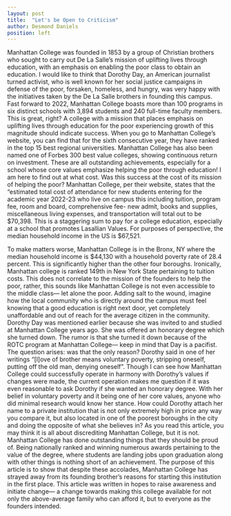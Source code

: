 ```yaml
---
layout: post
title:  "Let's be Open to Criticism"
author: Desmond Daniels 
position: left 
---
```

Manhattan College was founded in 1853 by a group of Christian brothers who sought to carry out De La Salle’s mission of uplifting lives through education, with an emphasis on enabling the poor class to obtain an education. I would like to think that Dorothy Day, an American journalist turned activist, who is well known for her social justice campaigns in defense of the poor, forsaken, homeless, and hungry, was very happy with the initiatives taken by the De La Salle brothers in founding this campus. Fast forward to 2022, Manhattan College boasts more than 100 programs in six distinct schools with 3,894 students and 240 full-time faculty members. This is great, right? A college with a mission that places emphasis on uplifting lives through education for the poor experiencing growth of  this magnitude should indicate success. When you go to Manhattan College’s website, you can find that for the sixth consecutive year, they have ranked in the top 15 best regional universities. Manhattan College has also been named one of Forbes 300 best value colleges, showing continuous return on investment. These are all outstanding achievements, especially for a school whose core values emphasize helping the poor through education! I am here to find out at what cost. Was this success at the cost of its mission of helping the poor? Manhattan College, per their website, states that the “estimated total cost of attendance for new students entering for the academic year 2022-23 who live on campus this including tuition, program fee, room and board, comprehensive fee- new admit, books and supplies, miscellaneous living expenses, and transportation will total out to be $70,398. This is a staggering sum to pay for a college education, especially at a school that promotes Lasallian Values. For purposes of perspective, the median household income in the US is $67,521.

To make matters worse, Manhattan College is in the Bronx, NY where the median household income is $44,130 with a household poverty rate of 28.4 percent. This is significantly higher than the other four boroughs. Ironically, Manhattan college is ranked 149th in New York State pertaining to tuition costs. This does not correlate to the mission of the founders to help the poor, rather, this sounds like Manhattan College is not even accessible to the middle class— let alone the poor. Adding salt to the wound, imagine how the local community who is directly around the campus must feel knowing that a good education is right next door,  yet completely unaffordable and out of reach for the average citizen in the community. Dorothy Day was mentioned earlier because she was invited to and studied at Manhattan College years ago. She was offered an honorary degree which she turned down. The rumor is that she turned it down because of the ROTC program at Manhattan College— keep in mind that Day is a pacifist. The question arises: was that the only reason? Dorothy said in one of her writings “[l]ove of brother means voluntary poverty, stripping oneself, putting off the old man, denying oneself”. Though I can see how Manhattan College could successfully operate in harmony with Dorothy’s values if changes were made, the current operation makes me question if it was even reasonable to ask Dorothy if she wanted an honorary degree. With her belief in voluntary poverty and it being one of her core values, anyone who did minimal research would know her stance. How could Dorothy attach her name to a private institution that is not only extremely high in price any way you compare it, but also located in one of the poorest boroughs in the city and doing the opposite of what she believes in? As you read this article, you may think it is all about discrediting Manhattan College, but it is not. Manhattan College has done outstanding things that they should be proud of. Being nationally ranked and winning numerous awards pertaining to the value of the degree, where students are landing jobs upon graduation along with other things is nothing short of an achievement. The purpose of this article is to show that despite these accolades, Manhattan College has strayed away from its founding brother’s reasons for starting this institution in the first place. This article was written in hopes to raise awareness and initiate change— a change towards making this college available for not only the above-average family who can afford it, but to everyone as the founders intended.



<!--more-->
